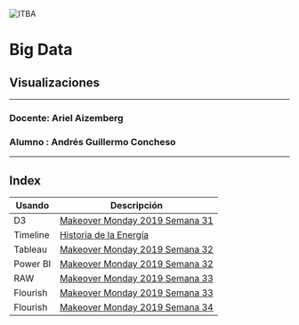 ![ITBA](https://agcsoft.github.io/infovis/images/Logo.png)
# Big Data
## Visualizaciones
---
### Docente: Ariel Aizemberg 
### Alumno : Andrés Guillermo Concheso
---
## Index

| Usando   | Descripción |
| -------- | ----------- |
| D3       | [Makeover Monday 2019 Semana 31](https://agcsoft.github.io/infovis/stdbars.html "D3") |
| Timeline | [Historia de la Energía](https://agcsoft.github.io/infovis/timeline.html "Timeline") |
| Tableau  | [Makeover Monday 2019 Semana 32](https://agcsoft.github.io/infovis/mom2019w32-1.html "Tableau") |
| Power BI | [Makeover Monday 2019 Semana 32](https://agcsoft.github.io/infovis/mom2019w32-2.html "Power BI") |
| RAW      | [Makeover Monday 2019 Semana 33](https://agcsoft.github.io/infovis/mom2019w33-1.html "RAW") |
| Flourish | [Makeover Monday 2019 Semana 33](https://agcsoft.github.io/infovis/mom2019w33-2.html "Flourish") |
| Flourish | [Makeover Monday 2019 Semana 34](https://agcsoft.github.io/infovis/mom2019w34-1.html "Flourish") |
